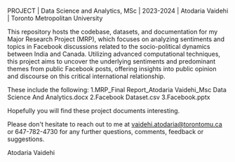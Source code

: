 PROJECT | Data Science and Analytics, MSc | 2023-2024 | Atodaria Vaidehi | Toronto Metropolitan University 

This repository hosts the codebase, datasets, and documentation for my Major Research Project (MRP), 
which focuses on analyzing sentiments and topics in Facebook discussions related to the socio-political dynamics between India and Canada. 
Utilizing advanced computational techniques, this project aims to uncover the underlying sentiments and predominant themes from public 
Facebook posts, offering insights into public opinion and discourse on this critical international relationship.

These include the following:
    1.MRP_Final Report_Atodaria Vaidehi_Msc Data Science And Analytics.docx
    2.Facebook Dataset.csv
    3.Facebook.pptx

Hopefully you will find these project documents interesting.

Please don't hesitate to reach out to me at vaidehi.atodaria@torontomu.ca or 647-782-4730 for any further questions, comments, feedback or suggestions.

Atodaria Vaidehi

